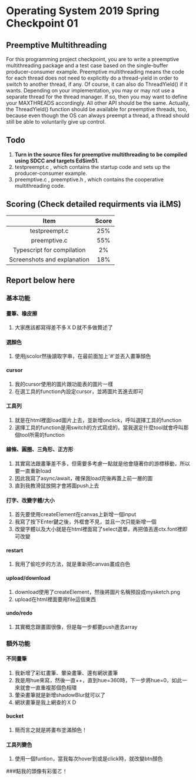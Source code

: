 # Operating System 2019 Spring Checkpoint 01

## Preemptive Multithreading
For this programming project checkpoint, you are to write a preemptive multithreading
package and a test case based on the single-buffer producer-consumer example.
Preemptive multithreading means the code for each thread does not need to explicitly do a
thread-yield in order to switch to another thread, if any. Of course, it can also do ThreadYield() if it wants.
Depending on your implementation, you may or may not use a separate thread for the
thread manager. If so, then you may want to define your MAXTHREADS accordingly. All
other API should be the same. Actually, the ThreadYield() function should be available
for preemptive threads, too, because even though the OS can always preempt a thread, a
thread should still be able to voluntarily give up control.

## Todo
1. **Turn in the source files for preemptive multithreading to be compiled using SDCC and targets EdSim51.**
2. testpreempt.c , which contains the startup code and sets up the producer-consumer example.
3. preemptive.c , preemptive.h , which contains the cooperative multithreading code.

## Scoring (Check detailed requirments via iLMS)

| **Item**                                         | **Score** |
| :----------------------------------------------: | :-------: |
| testpreempt.c                                    | 25%       |
| preemptive.c                                     | 55%       |
| Typescript for compilation                        | 2%        |
| Screenshots and explanation                      | 18%       |


## Report below here
### 基本功能
#### 畫筆、橡皮擦
1. 大家應該都寫得差不多ＸＤ就不多做贅述了
#### 選顏色
1. 使用jscolor然後讀取字串，在最前面加上'#'並丟入畫筆顏色
#### cursor
1. 我的cursor使用的圖片跟功能表的圖片一樣
2. 在選工具的function內設定cursor，並將圖片丟進去即可
#### 工具列
1. 就是在html裡面load圖片上去，並新增onclick，呼叫選擇工具的function
2. 選擇工具的function是用switch的方式寫成的，當我選定什麼tool就會呼叫那個tool所需的function
#### 線條、圓圈、三角形、正方形
1. 其實寫法跟畫筆差不多，但需要多考慮一點就是他會隨著你的游標移動，所以要一直重新load
2. 因此我寫了async/await，確保我load完後再蓋上前一層的圖
3. 直到我教滑鼠放開才會將圖push上去
#### 打字、改變字體/大小
1. 首先要使用createElement在canvas上新增一個input
2. 我寫了按下Enter鍵之後，外框會不見，並且一次只能新增一個
3. 改變字體以及大小就是在html裡面寫了select選單，再把值丟進ctx.font裡即可改變
#### restart
1. 我用了偷吃步的方法，就是重新把canvas畫成白色
#### upload/download
1. download使用了createElement，然後將圖片名稱預設成mysketch.png
2. upload在html裡面要用file這個東西
#### undo/redo
1. 其實概念跟畫圖很像，但是每一步都要push進去array

### 額外功能
#### 不同畫筆
1. 我新增了彩虹畫筆、暈染畫筆、還有網狀畫筆
2. 我是用hue來寫，然後一直++，直到hue=360時，下一步將hue=0，如此一來就會一直重複那個色相環
3. 暈染畫筆就是新增shadowBlur就可以了
4. 網狀畫筆是我上網查的ＸＤ
#### bucket
1. 簡而言之就是將畫布塗滿顏色！
#### 工具列變色
1. 使用一個funtion，當我每次hover到或是click時，就改變btn顏色

###點我的頭像有彩蛋ㄛ！
